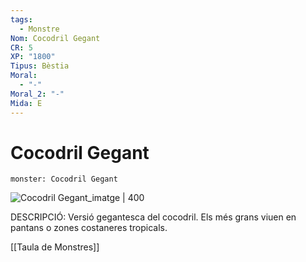 ```yaml
---
tags:
  - Monstre
Nom: Cocodril Gegant
CR: 5
XP: "1800"
Tipus: Bèstia
Moral:
  - "-"
Moral_2: "-"
Mida: E
---
```

# Cocodril Gegant

```statblock
monster: Cocodril Gegant
```

![Cocodril Gegant_imatge | 400](https://i.pinimg.com/originals/da/8a/b2/da8ab27b1bc01437a8b3971ef4b7cb80.jpg)

DESCRIPCIÓ: 
Versió gegantesca del cocodril. Els més grans viuen en pantans o zones costaneres tropicals.

[[Taula de Monstres]]
